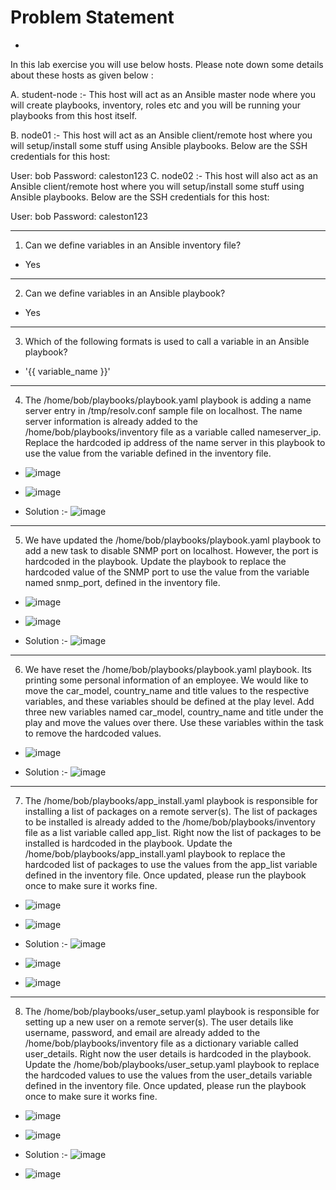 # Problem Statement
-

In this lab exercise you will use below hosts. Please note down some details about these hosts as given below :

A. student-node :- This host will act as an Ansible master node where you will create playbooks, inventory, roles etc and you will be running your playbooks from this host itself.

B. node01 :- This host will act as an Ansible client/remote host where you will setup/install some stuff using Ansible playbooks. Below are the SSH credentials for this host:

User: bob
Password: caleston123
C. node02 :- This host will also act as an Ansible client/remote host where you will setup/install some stuff using Ansible playbooks. Below are the SSH credentials for this host:

User: bob
Password: caleston123

---------------------------------------------------------------------------------------------------------------------------------------------------------------------------------------

1. Can we define variables in an Ansible inventory file?
- Yes

---------------------------------------------------------------------------------------------------------------------------------------------------------------------------------------

2. Can we define variables in an Ansible playbook?
- Yes

---------------------------------------------------------------------------------------------------------------------------------------------------------------------------------------

3. Which of the following formats is used to call a variable in an Ansible playbook?
- '{{ variable_name }}'

---------------------------------------------------------------------------------------------------------------------------------------------------------------------------------------

4. The /home/bob/playbooks/playbook.yaml playbook is adding a name server entry in /tmp/resolv.conf sample file on localhost. The name server information is already added to the /home/bob/playbooks/inventory file as a variable called nameserver_ip.
Replace the hardcoded ip address of the name server in this playbook to use the value from the variable defined in the inventory file.

- ![image](https://github.com/user-attachments/assets/c098fc0f-70c5-4efa-bf9e-f370b7a734e3)
- ![image](https://github.com/user-attachments/assets/7f02d7ea-8fa9-437d-8a2a-33e191f88551)

- Solution :- ![image](https://github.com/user-attachments/assets/578eb5fc-6c2d-474b-abee-6373d87e80da)

---------------------------------------------------------------------------------------------------------------------------------------------------------------------------------------

5. We have updated the /home/bob/playbooks/playbook.yaml playbook to add a new task to disable SNMP port on localhost. However, the port is hardcoded in the playbook. Update the playbook to replace the hardcoded value of the SNMP port to use the value from the variable named snmp_port, defined in the inventory file.

- ![image](https://github.com/user-attachments/assets/fc717064-5262-40a2-939d-f9b502848d36)
- ![image](https://github.com/user-attachments/assets/31803cb7-83ab-404b-9317-a9a6c455b775)

- Solution :- ![image](https://github.com/user-attachments/assets/c5782c1b-8180-427b-bc98-95f38c1c486f)

---------------------------------------------------------------------------------------------------------------------------------------------------------------------------------------

6. We have reset the /home/bob/playbooks/playbook.yaml playbook. Its printing some personal information of an employee. We would like to move the car_model, country_name and title values to the respective variables, and these variables should be defined at the play level.
Add three new variables named car_model, country_name and title under the play and move the values over there. Use these variables within the task to remove the hardcoded values.

- ![image](https://github.com/user-attachments/assets/78978bbc-6a8c-4a90-b47f-8eaab49fa7de)

- Solution :- ![image](https://github.com/user-attachments/assets/17f831b1-81ff-41cb-b40d-4f4ead3cbd04)

---------------------------------------------------------------------------------------------------------------------------------------------------------------------------------------

7. The /home/bob/playbooks/app_install.yaml playbook is responsible for installing a list of packages on a remote server(s). The list of packages to be installed is already added to the /home/bob/playbooks/inventory file as a list variable called app_list.
Right now the list of packages to be installed is hardcoded in the playbook. Update the /home/bob/playbooks/app_install.yaml playbook to replace the hardcoded list of packages to use the values from the app_list variable defined in the inventory file. Once updated, please run the playbook once to make sure it works fine.

- ![image](https://github.com/user-attachments/assets/3856be1a-95bd-4e9c-af09-86af8ea7580f)
- ![image](https://github.com/user-attachments/assets/dc0b53b2-ea52-4631-a7ab-bb533946ec6e)

- Solution :- ![image](https://github.com/user-attachments/assets/8c0c4b14-ac24-49f2-b2b3-f337ab49ccc6)
- ![image](https://github.com/user-attachments/assets/0b5df03e-4890-4db8-b71a-526fef6fd18e)
- ![image](https://github.com/user-attachments/assets/03a9d7a6-1677-43a9-a31b-5d6c3a15e57f)

---------------------------------------------------------------------------------------------------------------------------------------------------------------------------------------

8. The /home/bob/playbooks/user_setup.yaml playbook is responsible for setting up a new user on a remote server(s). The user details like username, password, and email are already added to the /home/bob/playbooks/inventory file as a dictionary variable called user_details.
Right now the user details is hardcoded in the playbook. Update the /home/bob/playbooks/user_setup.yaml playbook to replace the hardcoded values to use the values from the user_details variable defined in the inventory file. Once updated, please run the playbook once to make sure it works fine.

- ![image](https://github.com/user-attachments/assets/c76cad55-f38f-4ecf-9cea-3f86d68aceb0)
- ![image](https://github.com/user-attachments/assets/38306dc8-160f-43c6-a3f8-9dede45166bf)

- Solution :- ![image](https://github.com/user-attachments/assets/5abc2327-0814-4b46-9793-00bb497c80eb)
- ![image](https://github.com/user-attachments/assets/c8f7aeba-ee27-43fc-81d9-d444e4d15401)

